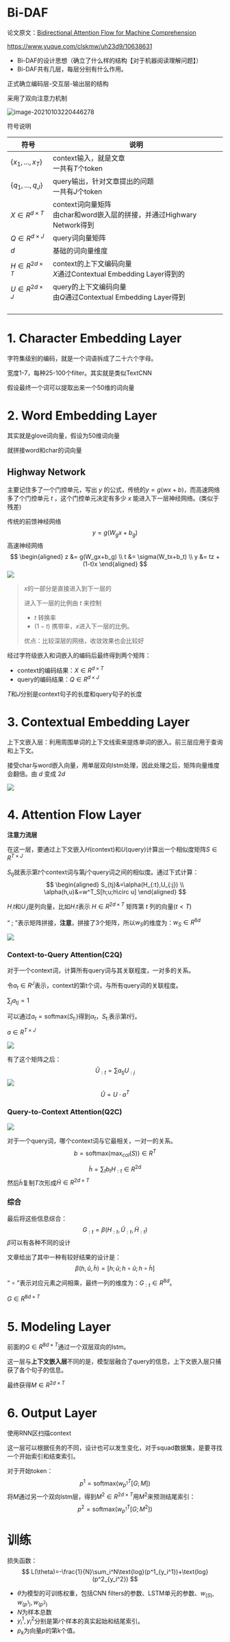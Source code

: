 # Bi-DAF

论文原文：[Bidirectional Attention Flow for Machine Comprehension](https://arxiv.org/abs/1611.01603)

https://www.yuque.com/clskmw/uh23d9/10638631

- Bi-DAF的设计思想（确立了什么样的结构【对于机器阅读理解问题】）
- Bi-DAF共有几层，每层分别有什么作用。



正式确立编码层-交互层-输出层的结构

采用了双向注意力机制

![image-20210103220446278](img/BiDAF.png)

符号说明

| 符号                    | 说明                                                         |
| ----------------------- | ------------------------------------------------------------ |
| $\{x_1,...,x_T\}$       | context输入，就是文章<br />一共有$T$个token                  |
| $\{q_1,...,q_J\}$       | query输出，针对文章提出的问题<br />一共有$J$个token          |
| $X\in R^{d \times T}$   | context词向量矩阵<br />由char和word嵌入层的拼接，并通过Highwary Network得到 |
| $Q\in R^{d \times J}$   | query词向量矩阵                                              |
| $d$                     | 基础的词向量维度                                             |
| $H \in R^{2d \times T}$ | context的上下文编码向量<br />$X$通过Contextual Embedding Layer得到的 |
| $U \in R^{2d \times J}$ | query的上下文编码向量<br />由$Q$通过Contextual Embedding Layer得到 |
|                         |                                                              |
|                         |                                                              |
|                         |                                                              |
|                         |                                                              |



# 1. Character Embedding Layer

字符集级别的编码，就是一个词语拆成了二十六个字母。

宽度1-7，每种25-100个filter。其实就是类似TextCNN

假设最终一个词可以提取出来一个50维的词向量

# 2. Word Embedding Layer

其实就是glove词向量，假设为50维词向量

就拼接word和char的词向量

## Highway Network

主要记住多了一个门控单元，写出 $y$ 的公式，传统的$y=g(wx+b)$，而高速网络多了个门控单元 $t$ ，这个门控单元决定有多少 $x$ 能进入下一层神经网络。(类似于残差)

传统的前馈神经网络
$$
y=g(W_gx+b_g)
$$
高速神经网络
$$
\begin{aligned}
z &= g(W_gx+b_g) \\
t &= \sigma(W_tx+b_t) \\
y &= tz + (1-t)x 
\end{aligned}
$$
![](img/highway.png)

> $x$的一部分是直接进入到下一层的
>
> 进入下一层的比例由 $t$ 来控制
>
> - $t$ 转换率
> - $(1-t)$ 携带率，$x$进入下一层的比例。
>
> 优点：比较深层的网络，收敛效果也会比较好

经过字符级嵌入和词嵌入的编码后最终得到两个矩阵：

- context的编码结果：$X \in R^{d\times T}$
- query的编码结果：$Q \in R^{d\times J}$

$T$和$J$分别是context句子的长度和query句子的长度

# 3. Contextual Embedding Layer

上下文嵌入层：利用周围单词的上下文线索来提炼单词的嵌入。前三层应用于查询和上下文。

接受char与word嵌入向量，用单层双向lstm处理，因此处理之后，矩阵向量维度会翻倍。由 $d$ 变成 $2d$ 

![](img/Contextual-Embedding-Layer.png)

# 4. Attention Flow Layer

**注意力流层**



在这一层，要通过上下文嵌入$H$(context)和$U$(query)计算出一个相似度矩阵$S\in R^{T \times J}$

$S_{tj}$就表示第$t$个context词与第$j$个query词之间的相似度。通过下式计算：
$$
\begin{aligned}
S_{tj}&=\alpha(H_{:t},U_{:j}) \\
\alpha(h,u)&=w^T_S[h;u;h\circ u]
\end{aligned}
$$

$H_:t$和$U_:j$是列向量，比如$H_:t$表示 $H \in R ^{2d \times T}$ 矩阵第 $t$ 列的向量($t < T$)

“ ; ”表示矩阵拼接，**注意**，拼接了3个矩阵，所以$w_S$的维度为：$w_S \in R^{6d}$

![](img/相似度矩阵.png)

### Context-to-Query Attention(C2Q)

对于一个context词，计算所有query词与其关联程度，一对多的关系。

令$a_t\in R^J$表示，context的第t个词，与所有query词的关联程度。

$\sum_ja_{tj}=1$

可以通过$a_t=\text{softmax}(S_{t:})$得到$\alpha_t$，$S_{t:}$表示第$t$行。

$a\in R^{T\times J}$

![](img/相似度矩阵2.png)

有了这个矩阵之后：
$$
\tilde{U}_{:t}=\sum a_{tj}U_{:j}
$$
![](img/C2Q.png)
$$
\tilde{U}=U \cdot a^T
$$

### Query-to-Context Attention(Q2C)

![](img/Q2C.png)

对于一个query词，哪个context词与它最相关，一对一的关系。
$$
b=\text{softmax}(\text{max}_{col}(S))\in R^T
$$

$$
\tilde{h}=\sum_tb_tH_{:t}\in R^{2d}
$$
然后$\tilde{h}$复制$T$次形成$\tilde{H}\in R^{2d \times T}$

### 综合

最后将这些信息综合：
$$
G_{:t}=\beta(H_{:t},\tilde{U}_{:t},\tilde{H}_{:t})
$$
$\beta$可以有各种不同的设计

文章给出了其中一种有较好结果的设计是：
$$
\beta(h,\tilde{u},\tilde{h})=[h;\tilde{u};h\circ \tilde{u};h \circ \tilde{h}]
$$

“ $\circ$ ”表示对应元素之间相乘，最终一列的维度为：$G_{:t} \in R^{8d}$。

$G \in R^{8d \times T}$

# 5. Modeling Layer

前面的$G\in R^{8d \times T}$通过一个双层双向的lstm。

这一层与**上下文嵌入层**不同的是，模型层融合了query的信息，上下文嵌入层只捕获了各个句子的信息。

最终获得$M\in R^{2d \times T}$

# 6. Output Layer

使用RNN区扫描context

这一层可以根据任务的不同，设计也可以发生变化，对于squad数据集，是要寻找一个开始索引和结束索引。

对于开始token：
$$
p^1=\text{softmax}(w^T_{p^1}[G;M])
$$
将$M$通过另一个双向lstm层，得到$M^2 \in R^{2d \times T}$用$M^2$来预测结尾索引：
$$
p^2=\text{softmax}(w^T_{p^1}[G;M^2])
$$

# 训练

损失函数：
$$
L(\theta)=-\frac{1}{N}\sum_i^N\text{log}(p^1_{y_i^1})+\text{log}(p^2_{y_i^2})
$$

- $\theta$为模型的可训练权重，包括CNN filters的参数、LSTM单元的参数、$w_{(S)}, w_{(p^1)}, w_{(p^2)}$
- $N$为样本总数
- $y_i^1,y_i^2$分别是第$i$个样本的真实起始和结尾索引。
- $p_k$为向量$p$的第k个值。